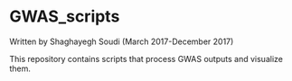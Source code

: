 # GWAS_scripts

Written by Shaghayegh Soudi (March 2017-December 2017)

This repository contains scripts that process GWAS outputs and visualize them.
